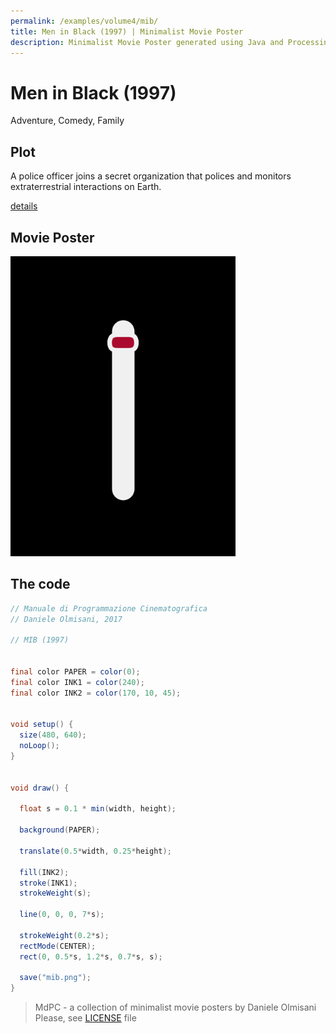 ```yaml
---
permalink: /examples/volume4/mib/
title: Men in Black (1997) | Minimalist Movie Poster
description: Minimalist Movie Poster generated using Java and Processing.
---
```


# Men in Black (1997)

Adventure, Comedy, Family

## Plot
A police officer joins a secret organization that polices and monitors extraterrestrial interactions on Earth.

[details](https://www.imdb.com/title/tt0119654/)

## Movie Poster
<img src="mib.png"  width="360px" title="Men in Black">


## The code
```java
// Manuale di Programmazione Cinematografica
// Daniele Olmisani, 2017

// MIB (1997)


final color PAPER = color(0);
final color INK1 = color(240);
final color INK2 = color(170, 10, 45);


void setup() {
  size(480, 640);
  noLoop();
}


void draw() {
  
  float s = 0.1 * min(width, height);
  
  background(PAPER);
  
  translate(0.5*width, 0.25*height);
  
  fill(INK2);
  stroke(INK1);
  strokeWeight(s);
  
  line(0, 0, 0, 7*s);
  
  strokeWeight(0.2*s);
  rectMode(CENTER);
  rect(0, 0.5*s, 1.2*s, 0.7*s, s);
  
  save("mib.png");
}

```

> MdPC - a collection of minimalist movie posters
> by Daniele Olmisani
> Please, see [LICENSE](../../../LICENSE) file
